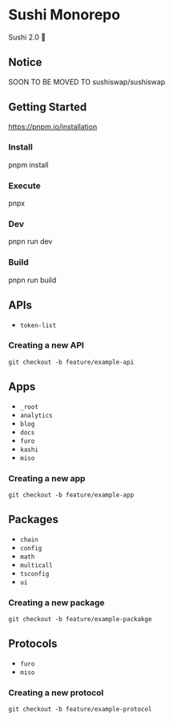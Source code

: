 # Sushi Monorepo

Sushi 2.0 🍣

## Notice

SOON TO BE MOVED TO sushiswap/sushiswap

## Getting Started

https://pnpm.io/installation

### Install

pnpm install

### Execute

pnpx

### Dev

pnpn run dev

### Build

pnpn run build

## APIs

- `token-list`

### Creating a new API

`git checkout -b feature/example-api`

## Apps

- `_root`
- `analytics`
- `blog`
- `docs`
- `furo`
- `kashi`
- `miso`

### Creating a new app

`git checkout -b feature/example-app`

## Packages

- `chain`
- `config`
- `math`
- `multicall`
- `tsconfig`
- `ui`

### Creating a new package

`git checkout -b feature/example-packakge`

## Protocols

- `furo`
- `miso`

### Creating a new protocol

`git checkout -b feature/example-protocol`